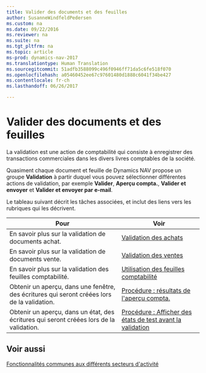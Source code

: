 ```yaml
---
title: Valider des documents et des feuilles
author: SusanneWindfeldPedersen
ms.custom: na
ms.date: 09/22/2016
ms.reviewer: na
ms.suite: na
ms.tgt_pltfrm: na
ms.topic: article
ms-prod: dynamics-nav-2017
ms.translationtype: Human Translation
ms.sourcegitcommit: 51adfb3588099c496f0946ff71da5c6fe518f070
ms.openlocfilehash: a05460452ee67c97601480d1888c6041f34be427
ms.contentlocale: fr-ch
ms.lasthandoff: 06/26/2017

---
```

    
# <a name="post-documents-and-journals"></a>Valider des documents et des feuilles
La validation est une action de comptabilité qui consiste à enregistrer des transactions commerciales dans les divers livres comptables de la société.

Quasiment chaque document et feuille de Dynamics NAV propose un groupe **Validation** à partir duquel vous pouvez sélectionner différentes actions de validation, par exemple **Valider**, **Aperçu compta.**, **Valider et envoyer** et **Valider et envoyer par e-mail**.

Le tableau suivant décrit les tâches associées, et inclut des liens vers les rubriques qui les décrivent.

|Pour   |Voir   |
|-----|------| 
|En savoir plus sur la validation de documents achat.|[Validation des achats](ui-post-purchases.md)| 
|En savoir plus sur la validation de documents vente.|[Validation des ventes](ui-post-sales.md)|
|En savoir plus sur la validation des feuilles comptabilité.|[Utilisation des feuilles comptabilité](ui-work-general-journals.md)|
|Obtenir un aperçu, dans une fenêtre, des écritures qui seront créées lors de la validation.|[Procédure : résultats de l'aperçu compta.](ui-how-preview-post-results.md)|
|Obtenir un aperçu, dans un état, des écritures qui seront créées lors de la validation.|[Procédure : Afficher des états de test avant la validation](ui-how-view-test-reports-posting.md)|

## <a name="see-also"></a>Voir aussi
[Fonctionnalités communes aux différents secteurs d'activité](ui-across-business-areas.md)

